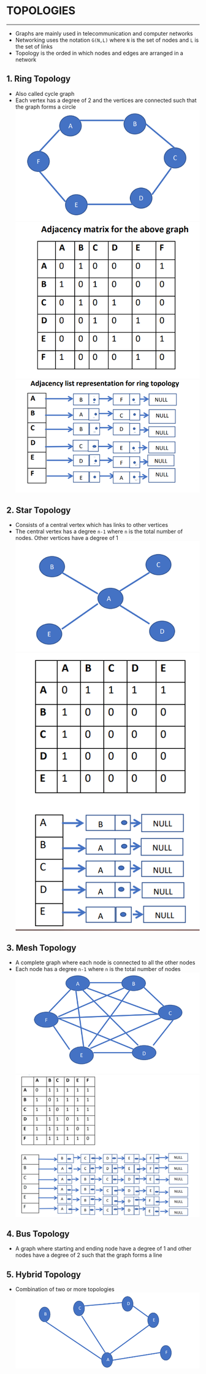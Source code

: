 # TOPOLOGIES
----
- Graphs are mainly used in telecommunication and computer networks
- Networking uses the notation `G(N,L)` where `N` is the set of nodes and `L` is the set of links
- Topology is the orded in which nodes and edges are arranged in a network

## 1. Ring Topology
- Also called cycle graph
- Each vertex has a degree of 2 and the vertices are connected such that the graph forms a circle 
![ring1.png](https://github.com/Shogunkayo/PES_Notes/blob/main/DSA/Images/ring1.png)
![ring2.png](https://github.com/Shogunkayo/PES_Notes/blob/main/DSA/Images/ring2.png)
![ring3.png](https://github.com/Shogunkayo/PES_Notes/blob/main/DSA/Images/ring3.png)

## 2. Star Topology
- Consists of a central vertex which has links to other vertices
- The central vertex has a degree `n-1` where `n` is the total number of nodes. Other vertices have a degree of 1
![star1.png](https://github.com/Shogunkayo/PES_Notes/blob/main/DSA/Images/star1.png)
![star2.png](https://github.com/Shogunkayo/PES_Notes/blob/main/DSA/Images/start2.png)

## 3. Mesh Topology
- A complete graph where each node is connected to all the other nodes
- Each node has a degree `n-1` where `n` is the total number of nodes
![mesh1.png](https://github.com/Shogunkayo/PES_Notes/blob/main/DSA/Images/mesh1.png)
![mesh2.png](https://github.com/Shogunkayo/PES_Notes/blob/main/DSA/Images/mesh2.png)

## 4. Bus Topology
- A graph where starting and ending node have a degree of 1 and other nodes have a degree of 2 such that the graph forms a line

## 5. Hybrid Topology
- Combination of two or more topologies
 ![hybrid.png](https://github.com/Shogunkayo/PES_Notes/blob/main/DSA/Images/hybrid.png)

  
